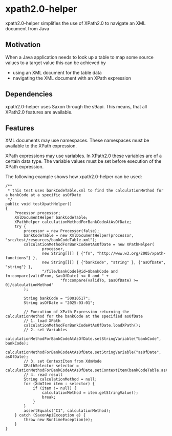 # xpath2.0-helper
xpath2.0-helper simplifies the use of XPath2.0 to navigate an XML document from Java

## Motivation
When a Java application needs to look up a table to map some source values to a target value 
this can be achieved by

- using an XML document for the table data
- navigating the XML document with an XPath expression

## Dependencies
xpath2.0-helper uses Saxon through the s9api. 
This means, that all XPath2.0 features are available.

## Features
XML documents may use namespaces.
These namespaces must be available to the XPath expression.

XPath expressions may use variables. 
In XPath2.0 these variables are of a certain data type.
The variable values must be set before execution of the XPath expression.

The following example shows how xpath2.0-helper can be used:

    /**
     * this test uses bankCodeTable.xml to find the calculationMethod for a bankCode at a specific asOfDate
     */
    public void testXpathHelper()
    {
        Processor processor;
        XmlDocumentHelper bankCodeTable;
        XPathHelper calculationMethodForBankCodeAtAsOfDate;
        try {
            processor = new Processor(false);
            bankCodeTable = new XmlDocumentHelper(processor, "src/test/resources/bankCodeTable.xml");
            calculationMethodForBankCodeAtAsOfDate = new XPathHelper(
                    processor,
                    new String[][] { {"fn", "http://www.w3.org/2005/xpath-functions"} },
                    new String[][] { {"bankCode", "string" }, {"asOfDate", "string"} },
                    "/file/bankCode[@id=$bankCode and fn:compare(validFrom, $asOfDate) <= 0 and " +
                            "fn:compare(validTo, $asOfDate) >= 0]/calculationMethod"
            );

            String bankCode = "50010517";
            String asOfDate = "2025-03-01";

            // Execution of XPath-Expression returning the calculationMethod for the bankCode at the specified asOfDate
            // 1. load XPath
            calculationMethodForBankCodeAtAsOfDate.loadXPath();
            // 2. set Variables
            calculationMethodForBankCodeAtAsOfDate.setStringVariable("bankCode", bankCode);
            calculationMethodForBankCodeAtAsOfDate.setStringVariable("asOfDate", asOfDate);
            // 3. set ContextItem from XdmNode
            XPathSelector selector = calculationMethodForBankCodeAtAsOfDate.setContextItem(bankCodeTable.asXdmNode());
            // 4. read result
            String calculationMethod = null;
            for (XdmItem item : selector) {
                if (item != null) {
                    calculationMethod = item.getStringValue();
                    break;
                }
            }
            assertEquals("C1", calculationMethod);
        } catch (SaxonApiException e) {
            throw new RuntimeException(e);
        }
    }


